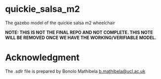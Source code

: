# quickie_salsa_m2
The gazebo model of the quickie salsa m2 wheelchair

**NOTE: THIS IS NOT THE FINAL REPO AND NOT COMPLETE. THIS NOTE WILL BE REMOVED ONCE WE HAVE THE WORKING/VERIFIABLE MODEL.**

# Acknowledgment
The .sdlr file is prepared by Bonolo Mathibela <b.mathibela@ucl.ac.uk> 
